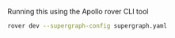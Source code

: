 Running this using the Apollo rover CLI tool

```bash
rover dev --supergraph-config supergraph.yaml
```